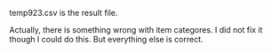 temp923.csv is the result file.

Actually, there is something wrong with item categores.
I did not fix it though I could do this.
But everything else is correct.
